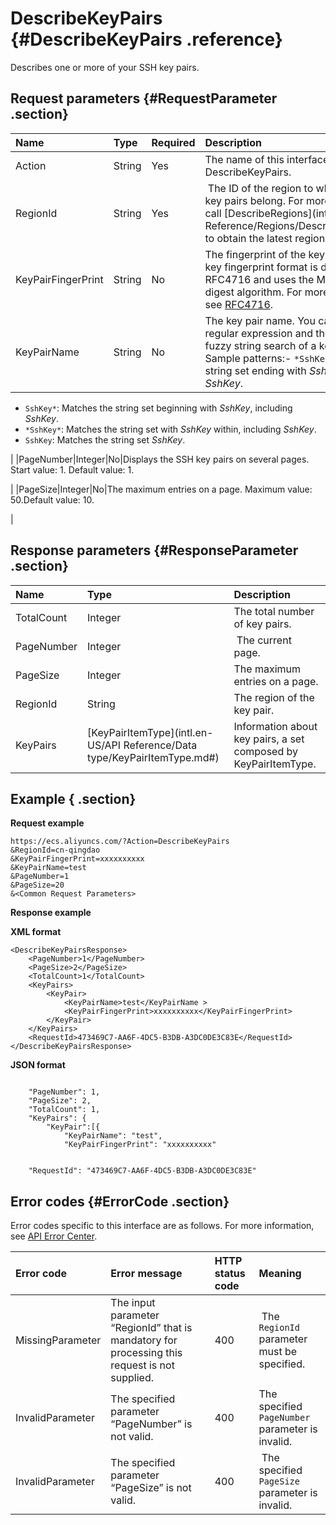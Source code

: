 # DescribeKeyPairs {#DescribeKeyPairs .reference}

Describes one or more of your SSH key pairs.

## Request parameters {#RequestParameter .section}

|Name|Type|Required|Description|
|:---|:---|:-------|:----------|
|Action|String|Yes|The name of this interface. Value: DescribeKeyPairs.|
|RegionId|String|Yes| The ID of the region to which your SSH key pairs belong. For more information, call [DescribeRegions](intl.en-US/API Reference/Regions/DescribeRegions.md#) to obtain the latest region list.|
|KeyPairFingerPrint|String|No|The fingerprint of the key pair. The public key fingerprint format is defined in RFC4716 and uses the MD5 message digest algorithm. For more information, see [RFC4716](http://tools.ietf.org/html/rfc4716).|
|KeyPairName|String|No|The key pair name. You can use the regular expression and the symbol `*` for fuzzy string search of a key pair name. Sample patterns:-    `*SshKey`: Matches the string set ending with *SshKey*, including *SshKey*.
-    `SshKey*`: Matches the string set beginning with *SshKey*, including *SshKey*.
-    `*SshKey*`: Matches the string set with *SshKey* within, including *SshKey*.
-    `SshKey`: Matches the string set *SshKey*.

|
|PageNumber|Integer|No|Displays the SSH key pairs on several pages.  Start value: 1. Default value: 1.

|
|PageSize|Integer|No|The maximum entries on a page. Maximum value: 50.Default value: 10.

|

## Response parameters {#ResponseParameter .section}

|Name|Type|Description|
|:---|:---|:----------|
|TotalCount|Integer|The total number of key pairs.|
|PageNumber|Integer| The current page.|
|PageSize|Integer|The maximum entries on a page.|
|RegionId|String|The region of the key pair.|
|KeyPairs|[KeyPairItemType](intl.en-US/API Reference/Data type/KeyPairItemType.md#)|Information about key pairs, a set composed by KeyPairItemType.|

## Example { .section}

**Request example** 

```
https://ecs.aliyuncs.com/?Action=DescribeKeyPairs
&RegionId=cn-qingdao
&KeyPairFingerPrint=xxxxxxxxxx
&KeyPairName=test
&PageNumber=1
&PageSize=20
&<Common Request Parameters>
```

**Response example** 

**XML format**

```
<DescribeKeyPairsResponse>
    <PageNumber>1</PageNumber>
    <PageSize>2</PageSize>
    <TotalCount>1</TotalCount>
    <KeyPairs>
        <KeyPair>
            <KeyPairName>test</KeyPairName >
            <KeyPairFingerPrint>xxxxxxxxxx</KeyPairFingerPrint>
        </KeyPair>
    </KeyPairs>
    <RequestId>473469C7-AA6F-4DC5-B3DB-A3DC0DE3C83E</RequestId>
</DescribeKeyPairsResponse>
```

 **JSON format** 

```

    "PageNumber": 1,
    "PageSize": 2,
    "TotalCount": 1,
    "KeyPairs": {
        "KeyPair":[{
            "KeyPairName": "test",
            "KeyPairFingerPrint": "xxxxxxxxxx"
        
    
    "RequestId": "473469C7-AA6F-4DC5-B3DB-A3DC0DE3C83E"

```

## Error codes {#ErrorCode .section}

Error codes specific to this interface are as follows. For more information, see [API Error Center](https://error-center.alibabacloud.com/status/product/Ecs).

|Error code|Error message|HTTP status code|Meaning|
|:---------|:------------|:---------------|:------|
|MissingParameter|The input parameter “RegionId” that is mandatory for processing this request is not supplied.|400| The `RegionId` parameter must be specified.|
|InvalidParameter|The specified parameter “PageNumber” is not valid.|400|The specified `PageNumber` parameter is invalid.|
|InvalidParameter|The specified parameter “PageSize” is not valid.|400| The specified `PageSize` parameter is invalid.|

